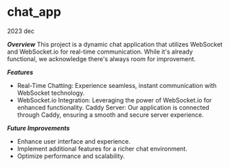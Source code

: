 # chat_app
2023 dec

**_Overview_**
This project is a dynamic chat application that utilizes WebSocket and WebSocket.io for real-time communication. While it's already functional, we acknowledge there's always room for improvement.

**_Features_**
* Real-Time Chatting: Experience seamless, instant communication with WebSocket technology.
* WebSocket.io Integration: Leveraging the power of WebSocket.io for enhanced functionality.
Caddy Server: Our application is connected through Caddy, ensuring a smooth and secure server experience.

**_Future Improvements_**
* Enhance user interface and experience.
* Implement additional features for a richer chat environment.
* Optimize performance and scalability.
